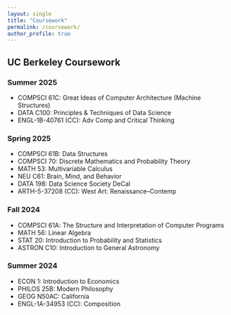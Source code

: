 ```yaml
---
layout: single
title: "Coursework"
permalink: /coursework/
author_profile: true
---
```


## UC Berkeley Coursework

### Summer 2025
- COMPSCI 61C: Great Ideas of Computer Architecture (Machine Structures)
- DATA C100: Principles & Techniques of Data Science
- ENGL-1B-40761 (CC): Adv Comp and Critical Thinking

### Spring 2025
- COMPSCI 61B: Data Structures
- COMPSCI 70: Discrete Mathematics and Probability Theory
- MATH 53: Multivariable Calculus
- NEU C61: Brain, Mind, and Behavior
- DATA 198: Data Science Society DeCal
- ARTH-5-37208 (CC): West Art: Renaissance–Contemp

### Fall 2024
- COMPSCI 61A: The Structure and Interpretation of Computer Programs
- MATH 56: Linear Algebra
- STAT 20: Introduction to Probability and Statistics
- ASTRON C10: Introduction to General Astronomy

### Summer 2024
- ECON 1: Introduction to Economics
- PHILOS 25B: Modern Philosophy
- GEOG N50AC: California
- ENGL-1A-34953 (CC): Composition